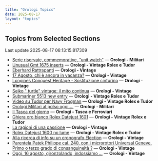 ```yaml
---
title: "Orologi Topics"
date: 2025-08-17
layout: "topics"
---
```


## Topics from Selected Sections

Last update 2025-08-17 06:13:15.817309

- [Serie riservate, commemorative, “unit watch”](https://orologi.forumfree.it/?t=70708713) — **Orologi - Militari**
- [Unusual Gmt 1675 inserts](https://orologi.forumfree.it/?t=80792103) — **Orologi - Vintage Rolex e Tudor**
- [Eberhard Rattrapanti](https://orologi.forumfree.it/?t=77640543) — **Orologi - Vintage**
- [17 Agosto, chi è ancora in vacanza?](https://orologi.forumfree.it/?t=80792145) — **Orologi - Vintage**
- [Longines Conquest Heritage - Sostituzione cinturino](https://orologi.forumfree.it/?t=80791165) — **Orologi - Vintage**
- [Seiko " turtle" vintage: il mito continua](https://orologi.forumfree.it/?t=80781201) — **Orologi - Vintage**
- [Submariner 5513 new entry](https://orologi.forumfree.it/?t=80758006) — **Orologi - Vintage Rolex e Tudor**
- [Video su Tudor per Navy Frogman](https://orologi.forumfree.it/?t=80772589) — **Orologi - Vintage Rolex e Tudor**
- [Orologi Militari al polso oggi….](https://orologi.forumfree.it/?t=80440118) — **Orologi - Militari**
- [Il Tasca del giorno](https://orologi.forumfree.it/?t=80702163) — **Orologi - Tasca e Ferroviari**
- [Ghiera oro bianco Rolex Datejust 1601](https://orologi.forumfree.it/?t=80791944) — **Orologi - Vintage Rolex e Tudor**
- [La ragioni di una passione](https://orologi.forumfree.it/?t=80791739) — **Orologi - Vintage**
- [Rolex Datejust 1600 no lume](https://orologi.forumfree.it/?t=80792083) — **Orologi - Vintage Rolex e Tudor**
- [Alla ricerca di info su un cronografo Election](https://orologi.forumfree.it/?t=80790840) — **Orologi - Vintage**
- [Parentela Patek Philippe cal. 240, con i microrotori Universal Geneve.  Primo o terzo grado di consanguineità ?](https://orologi.forumfree.it/?t=78032697) — **Orologi - Vintage**
- [Oggi, 16 agosto, gironzolando, indossiamo ...](https://orologi.forumfree.it/?t=80791524) — **Orologi - Vintage**
